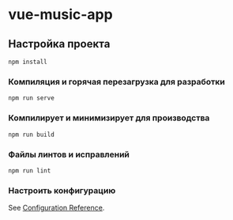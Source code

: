 # vue-music-app

## Настройка проекта
```
npm install
```

### Компиляция и горячая перезагрузка для разработки
```
npm run serve
```

### Компилирует и минимизирует для производства
```
npm run build
```

### Файлы линтов и исправлений
```
npm run lint
```

### Настроить конфигурацию
See [Configuration Reference](https://cli.vuejs.org/config/).
